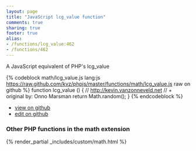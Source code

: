 ```yaml
---
layout: page
title: "JavaScript lcg_value function"
comments: true
sharing: true
footer: true
alias:
- /functions/lcg_value:462
- /functions/462
---
```

<!-- Generated by Rakefile:build -->
A JavaScript equivalent of PHP's lcg_value

{% codeblock math/lcg_value.js lang:js https://raw.github.com/kvz/phpjs/master/functions/math/lcg_value.js raw on github %}
function lcg_value () {
    // http://kevin.vanzonneveld.net
    // +   original by: Onno Marsman
    return Math.random();
}
{% endcodeblock %}

 - [view on github](https://github.com/kvz/phpjs/blob/master/functions/math/lcg_value.js)
 - [edit on github](https://github.com/kvz/phpjs/edit/master/functions/math/lcg_value.js)

### Other PHP functions in the math extension
{% render_partial _includes/custom/math.html %}
